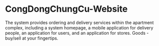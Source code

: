 # CongDongChungCu-Website
The system provides ordering and delivery services within the apartment complex, including a system homepage, a mobile application for delivery people, an application for users, and an application for stores. Goods - buy/sell at your fingertips.
